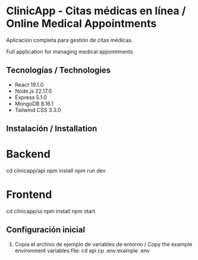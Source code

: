 # ClinicApp - Citas médicas en línea / Online Medical Appointments
Aplicación completa para gestión de citas médicas.

Full application for managing medical appointments.

## Tecnologías / Technologies
- React 19.1.0       
- Node.js 22.17.0
- Express 5.1.0       
- MongoDB 8.16.1
- Tailwind CSS 3.3.0

## Instalación / Installation

# Backend
cd clinicapp/api
npm install
npm run dev

# Frontend
cd clinicapp/ui
npm install
npm start

## Configuración inicial
1. Copia el archivo de ejemplo de variables de entorno / Copy the example environment variables file:
cd api
cp .env.example .env